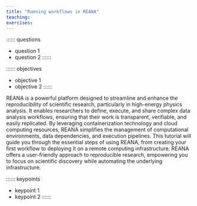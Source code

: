 ```yaml
---
title: "Running workflows in REANA"
teaching:
exercises:
---
```


:::::: questions
 - question 1
 - question 2
::::::

:::::: objectives
 - objective 1
 - objective 2
::::::


REANA is a powerful platform designed to streamline and enhance the reproducibility of scientific research, particularly in high-energy physics analysis. It enables researchers to define, execute, and share complex data analysis workflows, ensuring that their work is transparent, verifiable, and easily replicated. By leveraging containerization technology and cloud computing resources, REANA simplifies the management of computational environments, data dependencies, and execution pipelines. This tutorial will guide you through the essential steps of using REANA, from creating your first workflow to deploying it on a remote computing infrastructure. REANA offers a user-friendly approach to reproducible research, empowering you to focus on scientific discovery while automating the underlying infrastructure.







:::::: keypoints
 - keypoint 1
 - keypoint 2
::::::